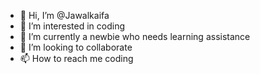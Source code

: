 - 👋 Hi, I’m @Jawalkaifa
- 👀 I’m interested in coding
- 🌱 I’m currently a newbie who needs learning assistance 
- 💞️ I’m looking to collaborate
- 📫 How to reach me coding

<!---
Jawalkaifa/Jawalkaifa is a ✨ special ✨ repository because its `README.md` (this file) appears on your GitHub profile.
You can click the Preview link to take a look at your changes.
--->
